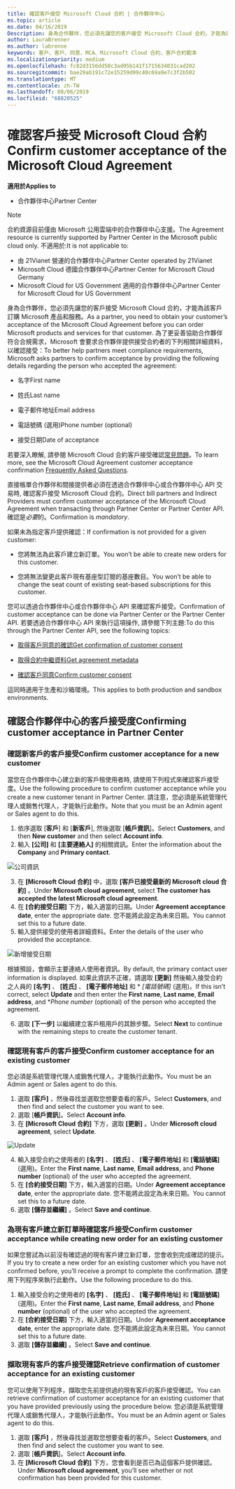 ```yaml
---
title: 確認客戶接受 Microsoft Cloud 合約 | 合作夥伴中心
ms.topic: article
ms.date: 04/16/2019
Description: 身為合作夥伴，您必須先讓您的客戶接受 Microsoft Cloud 合約，才能為該客戶訂購 Microsoft 產品和服務。 為了進一步協助合作夥伴符合合規性需求, Microsoft 會要求合作夥伴提供有關接受合約之人員的特定詳細資料, 以確認接受。
author: LauraBrenner
ms.author: labrenne
keywords: 客戶、客戶、同意、MCA、Microsoft Cloud 合約、客戶合約範本
ms.localizationpriority: medium
ms.openlocfilehash: fc82d3156dd50c3ad05b141f1715634031cad202
ms.sourcegitcommit: bae29ab191c72e15259d99c40c69a9e7c3f2b502
ms.translationtype: MT
ms.contentlocale: zh-TW
ms.lasthandoff: 08/06/2019
ms.locfileid: "68820525"
---
```

# <a name="confirm-customer-acceptance-of-the-microsoft-cloud-agreement"></a><span data-ttu-id="1f0de-105">確認客戶接受 Microsoft Cloud 合約</span><span class="sxs-lookup"><span data-stu-id="1f0de-105">Confirm customer acceptance of the Microsoft Cloud Agreement</span></span>

<span data-ttu-id="1f0de-106">**適用於**</span><span class="sxs-lookup"><span data-stu-id="1f0de-106">**Applies to**</span></span>
-  <span data-ttu-id="1f0de-107">合作夥伴中心</span><span class="sxs-lookup"><span data-stu-id="1f0de-107">Partner Center</span></span>

> [!NOTE]
> <span data-ttu-id="1f0de-108">合約資源目前僅由 Microsoft 公用雲端中的合作夥伴中心支援。</span><span class="sxs-lookup"><span data-stu-id="1f0de-108">The Agreement resource is currently supported by Partner Center in the Microsoft public cloud only.</span></span> <span data-ttu-id="1f0de-109">不適用於:</span><span class="sxs-lookup"><span data-stu-id="1f0de-109">It is not applicable to:</span></span>
> * <span data-ttu-id="1f0de-110">由 21Vianet 營運的合作夥伴中心</span><span class="sxs-lookup"><span data-stu-id="1f0de-110">Partner Center operated by 21Vianet</span></span>
> * <span data-ttu-id="1f0de-111">Microsoft Cloud 德國合作夥伴中心</span><span class="sxs-lookup"><span data-stu-id="1f0de-111">Partner Center for Microsoft Cloud Germany</span></span>
> * <span data-ttu-id="1f0de-112">Microsoft Cloud for US Government 適用的合作夥伴中心</span><span class="sxs-lookup"><span data-stu-id="1f0de-112">Partner Center for Microsoft Cloud for US Government</span></span>

<span data-ttu-id="1f0de-113">身為合作夥伴，您必須先讓您的客戶接受 Microsoft Cloud 合約，才能為該客戶訂購 Microsoft 產品和服務。</span><span class="sxs-lookup"><span data-stu-id="1f0de-113">As a partner, you need to obtain your customer’s acceptance of the Microsoft Cloud Agreement before you can order Microsoft products and services for that customer.</span></span> <span data-ttu-id="1f0de-114">為了更妥善協助合作夥伴符合合規需求，Microsoft 會要求合作夥伴提供接受合約者的下列相關詳細資料，以確認接受：</span><span class="sxs-lookup"><span data-stu-id="1f0de-114">To better help partners meet compliance requirements, Microsoft asks partners to confirm acceptance by providing the following details regarding the person who accepted the agreement:</span></span> 

-   <span data-ttu-id="1f0de-115">名字</span><span class="sxs-lookup"><span data-stu-id="1f0de-115">First name</span></span>

-   <span data-ttu-id="1f0de-116">姓氏</span><span class="sxs-lookup"><span data-stu-id="1f0de-116">Last name</span></span>

-   <span data-ttu-id="1f0de-117">電子郵件地址</span><span class="sxs-lookup"><span data-stu-id="1f0de-117">Email address</span></span>

-   <span data-ttu-id="1f0de-118">電話號碼 (選用)</span><span class="sxs-lookup"><span data-stu-id="1f0de-118">Phone number (optional)</span></span>

-   <span data-ttu-id="1f0de-119">接受日期</span><span class="sxs-lookup"><span data-stu-id="1f0de-119">Date of acceptance</span></span>

<span data-ttu-id="1f0de-120">若要深入瞭解, 請參閱 Microsoft Cloud 合約客戶接受確認[常見問題](https://docs.microsoft.com/partner-center/confirm-consent-faq)。</span><span class="sxs-lookup"><span data-stu-id="1f0de-120">To learn more, see the Microsoft Cloud Agreement customer acceptance confirmation [Frequently Asked Questions](https://docs.microsoft.com/partner-center/confirm-consent-faq).</span></span>

<span data-ttu-id="1f0de-121">直接帳單合作夥伴和間接提供者必須在透過合作夥伴中心或合作夥伴中心 API 交易時, 確認客戶接受 Microsoft Cloud 合約。</span><span class="sxs-lookup"><span data-stu-id="1f0de-121">Direct bill partners and Indirect Providers must confirm customer acceptance of the Microsoft Cloud Agreement when transacting through Partner Center or Partner Center API.</span></span> <span data-ttu-id="1f0de-122">確認是*必要*的。</span><span class="sxs-lookup"><span data-stu-id="1f0de-122">Confirmation is *mandatory*.</span></span>

<span data-ttu-id="1f0de-123">如果未為指定客戶提供確認：</span><span class="sxs-lookup"><span data-stu-id="1f0de-123">If confirmation is not provided for a given customer:</span></span>

-   <span data-ttu-id="1f0de-124">您將無法為此客戶建立新訂單。</span><span class="sxs-lookup"><span data-stu-id="1f0de-124">You won’t be able to create new orders for this customer.</span></span>

-   <span data-ttu-id="1f0de-125">您將無法變更此客戶現有基座型訂閱的基座數目。</span><span class="sxs-lookup"><span data-stu-id="1f0de-125">You won’t be able to change the seat count of existing seat-based subscriptions for this customer.</span></span>

<span data-ttu-id="1f0de-126">您可以透過合作夥伴中心或合作夥伴中心 API 來確認客戶接受。</span><span class="sxs-lookup"><span data-stu-id="1f0de-126">Confirmation of customer acceptance can be done via Partner Center or the Partner Center API.</span></span> <span data-ttu-id="1f0de-127">若要透過合作夥伴中心 API 來執行這項操作, 請參閱下列主題:</span><span class="sxs-lookup"><span data-stu-id="1f0de-127">To do this through the Partner Center API, see the following topics:</span></span> 

-   [<span data-ttu-id="1f0de-128">取得客戶同意的確認</span><span class="sxs-lookup"><span data-stu-id="1f0de-128">Get confirmation of customer consent</span></span>](https://docs.microsoft.com/partner-center/develop/get-confirmation-of-customer-consent)

-   [<span data-ttu-id="1f0de-129">取得合約中繼資料</span><span class="sxs-lookup"><span data-stu-id="1f0de-129">Get agreement metadata</span></span>](https://docs.microsoft.com/partner-center/develop/get-agreement-metadata)

-   [<span data-ttu-id="1f0de-130">確認客戶同意</span><span class="sxs-lookup"><span data-stu-id="1f0de-130">Confirm customer consent</span></span>](https://docs.microsoft.com/partner-center/develop/confirm-customer-consent)


<span data-ttu-id="1f0de-131">這同時適用于生產和沙箱環境。</span><span class="sxs-lookup"><span data-stu-id="1f0de-131">This applies to both production and sandbox environments.</span></span>

## <a name="confirming-customer-acceptance-in-partner-center"></a><span data-ttu-id="1f0de-132">確認合作夥伴中心的客戶接受度</span><span class="sxs-lookup"><span data-stu-id="1f0de-132">Confirming customer acceptance in Partner Center</span></span>

### <a name="confirm-customer-acceptance-for-a-new-customer"></a><span data-ttu-id="1f0de-133">確認新客戶的客戶接受</span><span class="sxs-lookup"><span data-stu-id="1f0de-133">Confirm customer acceptance for a new customer</span></span>

<span data-ttu-id="1f0de-134">當您在合作夥伴中心建立新的客戶租使用者時, 請使用下列程式來確認客戶接受度。</span><span class="sxs-lookup"><span data-stu-id="1f0de-134">Use the following procedure to confirm customer acceptance while you create a new customer tenant in Partner Center.</span></span> <span data-ttu-id="1f0de-135">請注意，您必須是系統管理代理人或銷售代理人，才能執行此動作。</span><span class="sxs-lookup"><span data-stu-id="1f0de-135">Note that you must be an Admin agent or Sales agent to do this.</span></span>

1. <span data-ttu-id="1f0de-136">依序選取 [**客戶**] 和 [**新客戶**], 然後選取 [**帳戶資訊**]。</span><span class="sxs-lookup"><span data-stu-id="1f0de-136">Select **Customers**, and then **New customer** and then select **Account info**.</span></span>
2. <span data-ttu-id="1f0de-137">輸入 **\[公司\]** 和 **\[主要連絡人\]** 的相關資訊。</span><span class="sxs-lookup"><span data-stu-id="1f0de-137">Enter the information about the **Company** and **Primary contact**.</span></span>

![公司資訊](images/mca/mca1.png)

3. <span data-ttu-id="1f0de-139">在 **\[Microsoft Cloud 合約\]** 中，選取 **\[客戶已接受最新的 Microsoft cloud 合約\]** 。</span><span class="sxs-lookup"><span data-stu-id="1f0de-139">Under **Microsoft cloud agreement**, select **The customer has accepted the latest Microsoft cloud agreement**.</span></span>
4. <span data-ttu-id="1f0de-140">在 **\[合約接受日期\]** 下方，輸入適當的日期。</span><span class="sxs-lookup"><span data-stu-id="1f0de-140">Under **Agreement acceptance date**, enter the appropriate date.</span></span> <span data-ttu-id="1f0de-141">您不能將此設定為未來日期。</span><span class="sxs-lookup"><span data-stu-id="1f0de-141">You cannot set this to a future date.</span></span>
5. <span data-ttu-id="1f0de-142">輸入提供接受的使用者詳細資料。</span><span class="sxs-lookup"><span data-stu-id="1f0de-142">Enter the details of the user who provided the acceptance.</span></span>

![新增接受日期](images/mca/MCA3.png)

<span data-ttu-id="1f0de-144">根據預設，會顯示主要連絡人使用者資訊。</span><span class="sxs-lookup"><span data-stu-id="1f0de-144">By default, the primary contact user information is displayed.</span></span> <span data-ttu-id="1f0de-145">如果此資訊不正確，請選取 **\[更新\]** 然後輸入接受合約之人員的 **\[名字\]** 、 **\[姓氏\]** 、 **\[電子郵件地址\]** 和 \* *\[電話號碼\]* (選用)。</span><span class="sxs-lookup"><span data-stu-id="1f0de-145">If this isn’t correct, select **Update** and then enter the **First name**, **Last name**, **Email address**, and \**Phone number* (optional) of the person who accepted the agreement.</span></span>

6. <span data-ttu-id="1f0de-146">選取 **\[下一步\]** 以繼續建立客戶租用戶的其餘步驟。</span><span class="sxs-lookup"><span data-stu-id="1f0de-146">Select **Next** to continue with the remaining steps to create the customer tenant.</span></span>

### <a name="confirm-customer-acceptance-for-an-existing-customer"></a><span data-ttu-id="1f0de-147">確認現有客戶的客戶接受</span><span class="sxs-lookup"><span data-stu-id="1f0de-147">Confirm customer acceptance for an existing customer</span></span>

<span data-ttu-id="1f0de-148">您必須是系統管理代理人或銷售代理人，才能執行此動作。</span><span class="sxs-lookup"><span data-stu-id="1f0de-148">You must be an Admin agent or Sales agent to do this.</span></span>

1. <span data-ttu-id="1f0de-149">選取 **\[客戶\]** ，然後尋找並選取您想要查看的客戶。</span><span class="sxs-lookup"><span data-stu-id="1f0de-149">Select **Customers**, and then find and select the customer you want to see.</span></span>
2. <span data-ttu-id="1f0de-150">選取 [**帳戶資訊**]。</span><span class="sxs-lookup"><span data-stu-id="1f0de-150">Select **Account info**.</span></span>
3. <span data-ttu-id="1f0de-151">在 **\[Microsoft Cloud 合約\]** 下方，選取 **\[更新\]** 。</span><span class="sxs-lookup"><span data-stu-id="1f0de-151">Under **Microsoft cloud agreement**, select **Update**.</span></span>

![Update](images/mca/mca4.png)

4. <span data-ttu-id="1f0de-153">輸入接受合約之使用者的 **\[名字\]** 、 **\[姓氏\]** 、 **\[電子郵件地址\]** 和 **\[電話號碼\]** (選用)。</span><span class="sxs-lookup"><span data-stu-id="1f0de-153">Enter the **First name**, **Last name**, **Email address**, and **Phone number** (optional) of the user who accepted the agreement.</span></span>
5. <span data-ttu-id="1f0de-154">在 **\[合約接受日期\]** 下方，輸入適當的日期。</span><span class="sxs-lookup"><span data-stu-id="1f0de-154">Under **Agreement acceptance date**, enter the appropriate date.</span></span> <span data-ttu-id="1f0de-155">您不能將此設定為未來日期。</span><span class="sxs-lookup"><span data-stu-id="1f0de-155">You cannot set this to a future date.</span></span>
6. <span data-ttu-id="1f0de-156">選取 **\[儲存並繼續\]** 。</span><span class="sxs-lookup"><span data-stu-id="1f0de-156">Select **Save and continue**.</span></span>

### <a name="confirm-customer-acceptance-while-creating-new-order-for-an-existing-customer"></a><span data-ttu-id="1f0de-157">為現有客戶建立新訂單時確認客戶接受</span><span class="sxs-lookup"><span data-stu-id="1f0de-157">Confirm customer acceptance while creating new order for an existing customer</span></span>

<span data-ttu-id="1f0de-158">如果您嘗試為以前沒有確認過的現有客戶建立新訂單，您會收到完成確認的提示。</span><span class="sxs-lookup"><span data-stu-id="1f0de-158">If you try to create a new order for an existing customer which you have not confirmed before, you’ll receive a prompt to complete the confirmation.</span></span> <span data-ttu-id="1f0de-159">請使用下列程序來執行此動作。</span><span class="sxs-lookup"><span data-stu-id="1f0de-159">Use the following procedure to do this.</span></span>

1. <span data-ttu-id="1f0de-160">輸入接受合約之使用者的 **\[名字\]** 、 **\[姓氏\]** 、 **\[電子郵件地址\]** 和 **\[電話號碼\]** (選用)。</span><span class="sxs-lookup"><span data-stu-id="1f0de-160">Enter the **First name**, **Last name**, **Email address**, and **Phone number** (optional) of the user who accepted the agreement.</span></span>
2. <span data-ttu-id="1f0de-161">在 **\[合約接受日期\]** 下方，輸入適當的日期。</span><span class="sxs-lookup"><span data-stu-id="1f0de-161">Under **Agreement acceptance date**, enter the appropriate date.</span></span> <span data-ttu-id="1f0de-162">您不能將此設定為未來日期。</span><span class="sxs-lookup"><span data-stu-id="1f0de-162">You cannot set this to a future date.</span></span>
3. <span data-ttu-id="1f0de-163">選取 **\[儲存並繼續\]** 。</span><span class="sxs-lookup"><span data-stu-id="1f0de-163">Select **Save and continue**.</span></span>

### <a name="retrieve-confirmation-of-customer-acceptance-for-an-existing-customer"></a><span data-ttu-id="1f0de-164">擷取現有客戶的客戶接受確認</span><span class="sxs-lookup"><span data-stu-id="1f0de-164">Retrieve confirmation of customer acceptance for an existing customer</span></span>

<span data-ttu-id="1f0de-165">您可以使用下列程序，擷取您先前提供過的現有客戶的客戶接受確認。</span><span class="sxs-lookup"><span data-stu-id="1f0de-165">You can retrieve confirmation of customer acceptance for an existing customer that you have provided previously using the procedure below.</span></span> <span data-ttu-id="1f0de-166">您必須是系統管理代理人或銷售代理人，才能執行此動作。</span><span class="sxs-lookup"><span data-stu-id="1f0de-166">You must be an Admin agent or Sales agent to do this.</span></span>

1. <span data-ttu-id="1f0de-167">選取 **\[客戶\]** ，然後尋找並選取您想要查看的客戶。</span><span class="sxs-lookup"><span data-stu-id="1f0de-167">Select **Customers**, and then find and select the customer you want to see.</span></span>
2. <span data-ttu-id="1f0de-168">選取 [**帳戶資訊**]。</span><span class="sxs-lookup"><span data-stu-id="1f0de-168">Select **Account info**.</span></span>
3. <span data-ttu-id="1f0de-169">在 **\[Microsoft Cloud 合約\]** 下方，您會看到是否已為這個客戶提供確認。</span><span class="sxs-lookup"><span data-stu-id="1f0de-169">Under **Microsoft cloud agreement**, you’ll see whether or not confirmation has been provided for this customer.</span></span>

